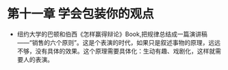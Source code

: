 # 第十一章 学会包装你的观点
- 纽约大学的巴顿和伯西《怎样赢得辩论》Book,把规律总结成一篇演讲稿——“销售的六个原则”。这是个表演的时代，如果只是叙述事物的原理，远远不够，没有具体的效果。这个原理需要具体化：生动有趣、戏剧化，这样就需要人的表演。